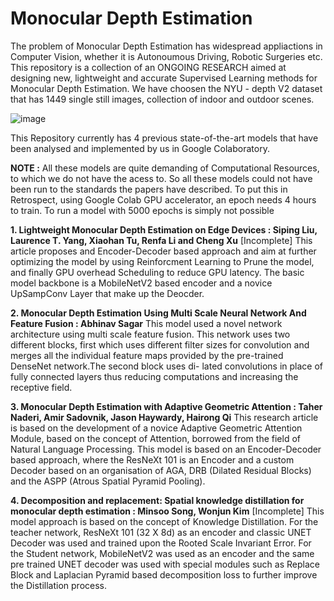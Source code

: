 # Monocular Depth Estimation 

The problem of Monocular Depth Estimation has widespread appliactions in Computer Vision, whether it is Autonoumous Driving, Robotic Surgeries etc. This repository is a collection of an ONGOING RESEARCH aimed at designing new, lightweight and accurate Supervised Learning methods for Monocular Depth Estimation. We have choosen the NYU - depth V2 dataset that has 1449 single still images, collection of indoor and outdoor scenes. 

![image](https://user-images.githubusercontent.com/78918963/176651979-15f49083-030f-474d-9c4a-9c6aa38b33ab.png)


This Repository currently has 4 previous state-of-the-art models that have been analysed and implemented by us in Google Colaboratory.

**NOTE :** All these models are quite demanding of Computational Resources, to which we do not have the acess to. So all these models could not have been run to the standards the papers have described. To put this in Retrospect, using Google Colab GPU accelerator, an epoch needs 4 hours to train. To run a model with 5000 epochs is simply not possible

**1. Lightweight Monocular Depth Estimation on Edge Devices : Siping Liu, Laurence T. Yang, Xiaohan Tu, Renfa Li and Cheng Xu** [Incomplete]
This article proposes and Encoder-Decoder based approach and aim at further optimizing the model by using Reinforcment Learning to Prune the model, and finally GPU       overhead Scheduling to reduce GPU latency. The basic model backbone is a MobileNetV2 based encoder and a novice UpSampConv Layer that make up the Deocder. 
    
**2. Monocular Depth Estimation Using Multi Scale Neural Network And Feature Fusion : Abhinav Sagar**
This model used a novel network architecture using multi scale feature fusion. This network uses two different blocks, first which uses different filter sizes for convolution and merges all the individual feature maps provided by the pre-trained DenseNet network.The second block uses di- lated convolutions in place of fully connected layers thus reducing computations and increasing the receptive field.

**3. Monocular Depth Estimation with Adaptive Geometric Attention : Taher Naderi, Amir Sadovnik, Jason Haywardy, Hairong Qi**
This research article is based on the development of a novice Adaptive Geometric Attention Module, based on the concept of Attention, borrowed from the field of         Natural Language Processing. This model is based on an Encoder-Decoder based approach, where the ResNeXt 101 is an Encoder and a custom Decoder based on an               organisation of AGA, DRB (Dilated Residual Blocks) and the ASPP (Atrous Spatial Pyramid Pooling).
    
**4. Decomposition and replacement: Spatial knowledge distillation for monocular depth estimation : Minsoo Song, Wonjun Kim** [Incomplete]
This model approach is based on the concept of Knowledge Distillation. For the teacher network, ResNeXt 101 (32 X 8d) as an encoder and classic UNET Decoder was used     and trained upon the Rooted Scale Invariant Error. For the Student network, MobileNetV2 was used as an encoder and the same pre trained UNET decoder was used with       special modules such as Replace Block and Laplacian Pyramid based decomposition loss to further improve the Distillation process.     
